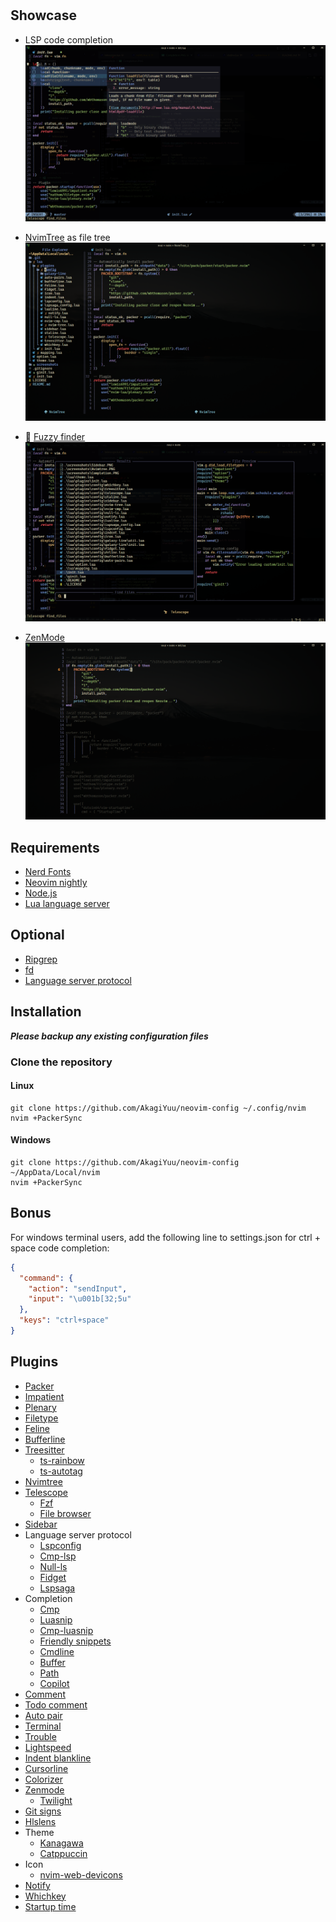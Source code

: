 #

## Showcase

- LSP code completion
![CodeCompletion](screenshots/Completion.PNG)

- [NvimTree](https://github.com/kyazdani42/nvim-tree.lua) as file tree
![NvimTree](screenshots/Nvimtree.PNG)

- 🔭 [Fuzzy finder](https://github.com/nvim-telescope/telescope.nvim)
![Telescope](screenshots/Telescope.PNG)

- [ZenMode](https://github.com/folke/zen-mode.nvim)
![ZenMode](screenshots/ZenMode.PNG)

## Requirements

- [Nerd Fonts](https://www.nerdfonts.com/font-downloads)
- [Neovim nightly](https://github.com/neovim/neovim/releases/tag/nightly)
- [Node.js](https://nodejs.org)
- [Lua language server](https://github.com/sumneko/lua-language-server)

## Optional

- [Ripgrep](https://github.com/BurntSushi/ripgrep)
- [fd](https://github.com/sharkdp/fd)
- [Language server protocol](https://github.com/neovim/nvim-lspconfig/blob/master/doc/server_configurations.md)

## Installation

***Please backup any existing configuration files***

### Clone the repository

#### Linux

```text
git clone https://github.com/AkagiYuu/neovim-config ~/.config/nvim
nvim +PackerSync
```

#### Windows

```text
git clone https://github.com/AkagiYuu/neovim-config ~/AppData/Local/nvim
nvim +PackerSync
```

## Bonus

For windows terminal users, add the following line to settings.json for ctrl + space code completion:

```json
{
  "command": {
    "action": "sendInput",
    "input": "\u001b[32;5u"
  },
  "keys": "ctrl+space"
}
```

## Plugins

- [Packer](https://github.com/wbthomason/packer.nvim)
- [Impatient](https://github.com/lewis6991/impatient.nvim)
- [Plenary](https://github.com/nvim-lua/plenary.nvim)
- [Filetype](https://github.com/nathom/filetype.nvim)
- [Feline](https://github.com/feline-nvim/feline.nvim)
- [Bufferline](https://github.com/akinsho/bufferline.nvim)
- [Treesitter](https://github.com/nvim-treesitter/nvim-treesitter)
  - [ts-rainbow](https://github.com/p00f/nvim-ts-rainbow)
  - [ts-autotag](https://github.com/windwp/nvim-ts-autotag)
- [Nvimtree](https://github.com/kyazdani42/nvim-tree.lua)
- [Telescope](https://github.com/nvim-telescope/telescope.nvim)
  - [Fzf](https://github.com/nvim-telescope/telescope-fzf-native.nvim)
  - [File browser](https://github.com/nvim-telescope/telescope-file-browser.nvim)
- [Sidebar](https://github.com/sidebar-nvim/sidebar.nvim)
- Language server protocol
  - [Lspconfig](https://github.com/neovim/nvim-lspconfig)
  - [Cmp-lsp](https://github.com/hrsh7th/cmp-nvim-lsp)
  - [Null-ls](https://github.com/jose-elias-alvarez/null-ls.nvim)
  - [Fidget](https://github.com/j-hui/fidget.nvim)
  - [Lspsaga](https://github.com/tami5/lspsaga.nvim)
- Completion
  - [Cmp](https://github.com/hrsh7th/nvim-cmp)
  - [Luasnip](https://github.com/L3MON4D3/LuaSnip)
  - [Cmp-luasnip](https://github.com/saadparwaiz1/cmp_luasnip)
  - [Friendly snippets](https://github.com/rafamadriz/friendly-snippets)
  - [Cmdline](https://github.com/hrsh7th/cmp-cmdline)
  - [Buffer](https://github.com/hrsh7th/cmp-buffer)
  - [Path](https://github.com/hrsh7th/cmp-path)
  - [Copilot](https://github.com/github/copilot.vim)
- [Comment](https://github.com/numToStr/Comment.nvim)
- [Todo comment](https://github.com/folke/todo-comments.nvim)
- [Auto pair](https://github.com/windwp/nvim-autopairs)
- [Terminal](https://github.com/akinsho/toggleterm.nvim)
- [Trouble](https://github.com/folke/trouble.nvim)
- [Lightspeed](https://github.com/ggandor/lightspeed.nvim)
- [Indent blankline](https://github.com/lukas-reineke/indent-blankline.nvim)
- [Cursorline](https://github.com/yamatsum/nvim-cursorline)
- [Colorizer](https://github.com/norcalli/nvim-colorizer.lua)
- [Zenmode](https://github.com/folke/zen-mode.nvim)
  - [Twilight](https://github.com/folke/twilight.nvim)
- [Git signs](https://github.com/lewis6991/gitsigns.nvim)
- [Hlslens](https://github.com/kevinhwang91/nvim-hlslens)
- Theme
  - [Kanagawa](https://github.com/rebelot/kanagawa.nvim)
  - [Catppuccin](https://github.com/catppuccin/nvim)
- Icon
  - [nvim-web-devicons](https://github.com/kyazdani42/nvim-web-devicons)
- [Notify](https://github.com/rcarriga/nvim-notify)
- [Whichkey](https://github.com/folke/which-key.nvim)
- [Startup time](https://github.com/dstein64/vim-startuptime)
